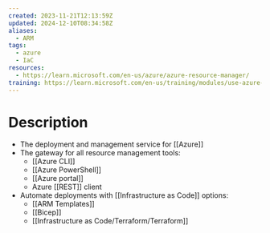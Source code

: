 ```yaml
---
created: 2023-11-21T12:13:59Z
updated: 2024-12-10T08:34:58Z
aliases:
  - ARM
tags:
  - azure
  - IaC
resources:
  - https://learn.microsoft.com/en-us/azure/azure-resource-manager/
training: https://learn.microsoft.com/en-us/training/modules/use-azure-resource-manager/
---
```

# Description
- The deployment and management service for [[Azure]]
- The gateway for all resource management tools:
	- [[Azure CLI]]
	- [[Azure PowerShell]]
	- [[Azure portal]]
	- Azure [[REST]] client
- Automate deployments with [[Infrastructure as Code]] options:
	- [[ARM Templates]]
	- [[Bicep]]
	- [[Infrastructure as Code/Terraform/Terraform]]